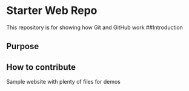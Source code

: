 # Starter Web Repo

This repository is for showing how Git and GitHub work
##Introduction 

## Purpose

## How to contribute
Sample website with plenty of files for demos